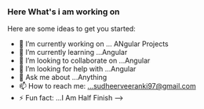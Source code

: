 ### Here What's i am working on


Here are some ideas to get you started:

- 🔭 I’m currently working on ... ANgular Projects
- 🌱 I’m currently learning ...Angular
- 👯 I’m looking to collaborate on ...Angular
- 🤔 I’m looking for help with ...Angular
- 💬 Ask me about ...Anything
- 📫 How to reach me: ...sudheerveeranki97@gmail.com
- ⚡ Fun fact: ...I Am Half Finish
-->
